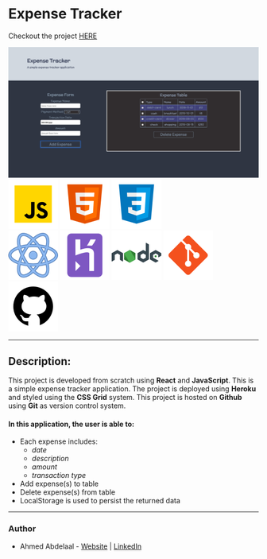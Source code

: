 # Expense Tracker

Checkout the project [HERE](https://polar-sands-39515.herokuapp.com/)

![expense-tracker-image](./src/images/expense-tracker-img.png)
<br />
![javascript](./src/images/javaScript_Icon.png)
![html5_logo](./src/images/html5_icon.png)
![css3_logo](./src/images/css3_icon.png)
<br />
![react_logo](./src/images/react_icon.png)
![heroku_logo](./src/images/heroku_icon.png)
![nodejs_logo](./src/images/nodejs_icon.png)
![git_logo](./src/images/git_icon.png)
![github_logo](./src/images/github_icon.png)

---

## Description:

This project is developed from scratch using **React** and **JavaScript**. This is a simple expense tracker application. The project is deployed using **Heroku** and styled using the **CSS Grid** system. This project is hosted on **Github** using **Git** as version control system.

#### In this application, the user is able to:

- Each expense includes:
  - _date_
  - _description_
  - _amount_
  - _transaction type_
- Add expense(s) to table
- Delete expense(s) from table
- LocalStorage is used to persist the returned data

---

### Author

- Ahmed Abdelaal - [Website]() | [LinkedIn]()
